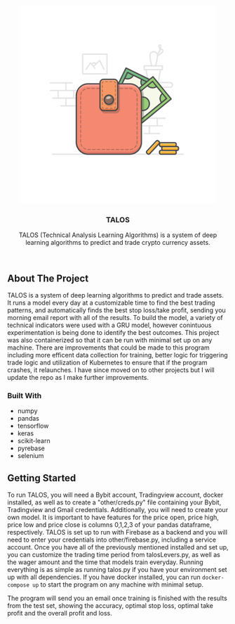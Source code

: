 <!-- PROJECT LOGO -->
<br />
<p align="center">
  <a href="https://github.com/github_username/repo_name">
    <img src="images/logo.png" alt="Logo" width="450" height="450">
  </a>

  <h3 align="center">TALOS</h3>

  <p align="center">
TALOS (Technical Analysis Learning Algorithms) is a system of deep learning algorithms to predict and trade crypto currency assets.
<br />
</p>
<br />


<!-- ABOUT THE PROJECT -->

## About The Project

TALOS is a system of deep learning algorithms to predict and trade assets. It runs a model every day at a customizable time to find the best trading patterns, and automatically finds the best stop loss/take profit, sending you morning email report with all of the results. To build the model, a variety of technical indicators were used with a GRU model, however conintuous experimentation is being done to identify the best outcomes. This project was also containerized so that it can be run with minimal set up on any machine. There are improvements that could be made to this program including more efficent data collection for training, better logic for triggering trade logic and utilization of Kubernetes to ensure that if the program crashes, it relaunches.  I have since moved on to other projects but I will update the repo as I make further improvements. 

### Built With

- numpy
- pandas
- tensorflow
- keras
- scikit-learn
- pyrebase
- selenium

<!-- GETTING STARTED -->

## Getting Started

To run TALOS, you will need a Bybit account, Tradingview account, docker installed, as well as to create a "other/creds.py" file containing your Bybit, Tradingview and Gmail credentials. Additionally, you will need to create your own model. It is important to have features for the price open, price high, price low and price close is columns 0,1,2,3 of your pandas dataframe, respectively.
TALOS is set up to run with Firebase as a backend and you will need to enter your credentials into other/firebase.py, including a service account.
Once you have all of the previously mentioned installed and set up, you can customize the trading time period from talosLevers.py, as well as the wager amount and the time that models train everyday.
Running everything is as simple as running talos.py if you have your environment set up with all dependencies. If you have docker installed, you can run `docker-compose up` to start the program on any machine with minimal setup.

The program will send you an email once training is finished with the results from the test set, showing the accuracy, optimal stop loss, optimal take profit and the overall profit and loss.
